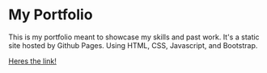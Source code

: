 # My Portfolio 
This is my portfolio meant to showcase my skills and past work. It's a static site hosted by Github Pages. Using HTML, CSS, Javascript, and Bootstrap.

[Heres the link!](https://unchartedzone.github.io)

